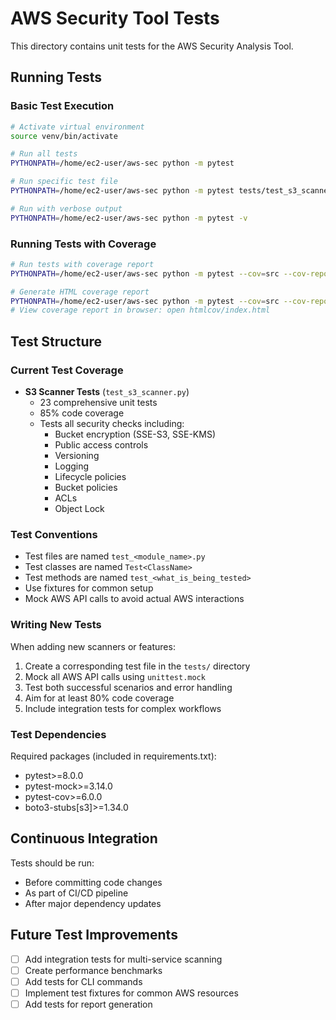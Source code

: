 # AWS Security Tool Tests

This directory contains unit tests for the AWS Security Analysis Tool.

## Running Tests

### Basic Test Execution
```bash
# Activate virtual environment
source venv/bin/activate

# Run all tests
PYTHONPATH=/home/ec2-user/aws-sec python -m pytest

# Run specific test file
PYTHONPATH=/home/ec2-user/aws-sec python -m pytest tests/test_s3_scanner.py

# Run with verbose output
PYTHONPATH=/home/ec2-user/aws-sec python -m pytest -v
```

### Running Tests with Coverage
```bash
# Run tests with coverage report
PYTHONPATH=/home/ec2-user/aws-sec python -m pytest --cov=src --cov-report=term-missing

# Generate HTML coverage report
PYTHONPATH=/home/ec2-user/aws-sec python -m pytest --cov=src --cov-report=html
# View coverage report in browser: open htmlcov/index.html
```

## Test Structure

### Current Test Coverage

- **S3 Scanner Tests** (`test_s3_scanner.py`)
  - 23 comprehensive unit tests
  - 85% code coverage
  - Tests all security checks including:
    - Bucket encryption (SSE-S3, SSE-KMS)
    - Public access controls
    - Versioning
    - Logging
    - Lifecycle policies
    - Bucket policies
    - ACLs
    - Object Lock

### Test Conventions

- Test files are named `test_<module_name>.py`
- Test classes are named `Test<ClassName>`
- Test methods are named `test_<what_is_being_tested>`
- Use fixtures for common setup
- Mock AWS API calls to avoid actual AWS interactions

### Writing New Tests

When adding new scanners or features:

1. Create a corresponding test file in the `tests/` directory
2. Mock all AWS API calls using `unittest.mock`
3. Test both successful scenarios and error handling
4. Aim for at least 80% code coverage
5. Include integration tests for complex workflows

### Test Dependencies

Required packages (included in requirements.txt):
- pytest>=8.0.0
- pytest-mock>=3.14.0
- pytest-cov>=6.0.0
- boto3-stubs[s3]>=1.34.0

## Continuous Integration

Tests should be run:
- Before committing code changes
- As part of CI/CD pipeline
- After major dependency updates

## Future Test Improvements

- [ ] Add integration tests for multi-service scanning
- [ ] Create performance benchmarks
- [ ] Add tests for CLI commands
- [ ] Implement test fixtures for common AWS resources
- [ ] Add tests for report generation
